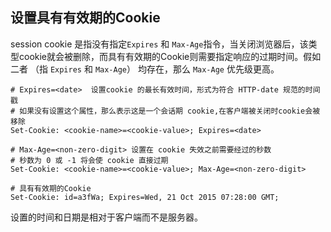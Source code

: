 
## 设置具有有效期的Cookie
session cookie 是指没有指定`Expires` 和 `Max-Age`指令，当关闭浏览器后，该类型cookie就会被删除，而具有有效期的Cookie则需要指定响应的过期时间。假如二者 （指 `Expires` 和 `Max-Age`） 均存在，那么 `Max-Age` 优先级更高。

```shell
# Expires=<date>  设置cookie 的最长有效时间，形式为符合 HTTP-date 规范的时间戳
# 如果没有设置这个属性，那么表示这是一个会话期 cookie,在客户端被关闭时cookie会被移除
Set-Cookie: <cookie-name>=<cookie-value>; Expires=<date>

# Max-Age=<non-zero-digit> 设置在 cookie 失效之前需要经过的秒数
# 秒数为 0 或 -1 将会使 cookie 直接过期
Set-Cookie: <cookie-name>=<cookie-value>; Max-Age=<non-zero-digit>

# 具有有效期的Cookie
Set-Cookie: id=a3fWa; Expires=Wed, 21 Oct 2015 07:28:00 GMT;
```
设置的时间和日期是相对于客户端而不是服务器。